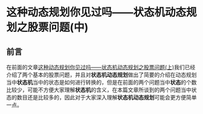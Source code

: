 # 这种动态规划你见过吗——状态机动态规划之股票问题(中)

## 前言

在前面的文章[这种动态规划你见过吗——状态机动态规划之股票问题(上)](https://mp.weixin.qq.com/s?__biz=Mzg3ODgyNDgwNg==&mid=2247485286&idx=1&sn=3d0a6a1c2e62ba770d8427c6dd732973&chksm=cf0c9b6ff87b1279d46c775001fd77b8e1437d4001a6c8a1ca8db090eadb4174af1058a1aadf&token=1125062744&lang=zh_CN#rd)我们已经介绍了两个基本的股票问题，并且对**状态机动态规划**做出了简要的介绍在动态规划当中**状态机**当中的状态是如何进行转换的，但是在前面的两个问题当中**状态**的个数比较少，可能不方便大家理解**状态机**的含义，在本篇文章所谈到的两个问题当中状态的数目还是比较多的，因此对于大家深入理解**状态机动态规划**可能会更方便简单一点。

